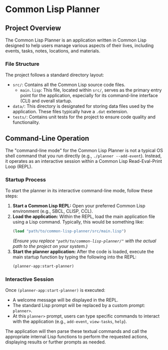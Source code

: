 # Common Lisp Planner

## Project Overview

The Common Lisp Planner is an application written in Common Lisp designed to help users manage various aspects of their lives, including events, tasks, notes, locations, and materials.

### File Structure

The project follows a standard directory layout:

-   `src/`: Contains all the Common Lisp source code files.
    -   `main.lisp`: This file, located within `src/`, serves as the primary entry point for the application, especially for its command-line interface (CLI) and overall startup.
-   `data/`: This directory is designated for storing data files used by the application. These files typically have a `.dat` extension.
-   `tests/`: Contains unit tests for the project to ensure code quality and functionality.

## Command-Line Operation

The "command-line mode" for the Common Lisp Planner is not a typical OS shell command that you run directly (e.g., `./planner --add-event`). Instead, it operates as an interactive session within a Common Lisp Read-Eval-Print Loop (REPL).

### Startup Process

To start the planner in its interactive command-line mode, follow these steps:

1.  **Start a Common Lisp REPL:** Open your preferred Common Lisp environment (e.g., SBCL, CLISP, CCL).
2.  **Load the application:** Within the REPL, load the main application file using a Lisp command. Typically, this would be something like:
    ```lisp
    (load "path/to/common-lisp-planner/src/main.lisp")
    ```
    *(Ensure you replace `"path/to/common-lisp-planner/"` with the actual path to the project on your system.)*
3.  **Start the planner application:** After the code is loaded, execute the main startup function by typing the following into the REPL:
    ```lisp
    (planner-app:start-planner)
    ```

### Interactive Session

Once `(planner-app:start-planner)` is executed:

-   A welcome message will be displayed in the REPL.
-   The standard Lisp prompt will be replaced by a custom prompt: `planner>`.
-   At this `planner>` prompt, users can type specific commands to interact with the application (e.g., `add-event`, `view-tasks`, `help`).

The application will then parse these textual commands and call the appropriate internal Lisp functions to perform the requested actions, displaying results or further prompts as needed.
